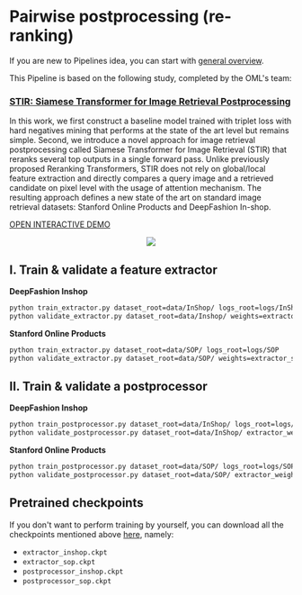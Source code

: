 # Pairwise postprocessing (re-ranking)

If you are new to Pipelines idea, you can start with
[general overview](https://open-metric-learning.readthedocs.io/en/latest/oml/pipelines_general.html).

This Pipeline is based on the following study, completed by the OML's team:

### [STIR: Siamese Transformer for Image Retrieval Postprocessing](https://arxiv.org/abs/2304.13393v1)

In this work, we first construct a baseline model trained with
triplet loss with hard negatives mining that performs at the state of the art
level but remains simple. Second, we introduce a novel
approach for image retrieval postprocessing called Siamese Transformer
for Image Retrieval (STIR) that reranks several top outputs in a single
forward pass. Unlike previously proposed Reranking Transformers, STIR
does not rely on global/local feature extraction and directly compares a
query image and a retrieved candidate on pixel level with the usage of
attention mechanism. The resulting approach defines a new state of the
art on standard image retrieval datasets: Stanford Online Products and
DeepFashion In-shop.

[OPEN INTERACTIVE DEMO](https://dapladoc-oml-postprocessing-demo-srcappmain-pfh2g0.streamlit.app/)

<div align="center">

![](https://i.ibb.co/CMd56Dd/stir2.png)

<div align="left">

## I. Train & validate a feature extractor

**DeepFashion Inshop**
```bash
python train_extractor.py dataset_root=data/InShop/ logs_root=logs/InShop
python validate_extractor.py dataset_root=data/Inshop/ weights=extractor_inshop.ckpt
```

**Stanford Online Products**
```bash
python train_extractor.py dataset_root=data/SOP/ logs_root=logs/SOP
python validate_extractor.py dataset_root=data/SOP/ weights=extractor_sop.ckpt
```

## II. Train & validate a postprocessor

**DeepFashion Inshop**
```bash
python train_postprocessor.py dataset_root=data/InShop/ logs_root=logs/InShop extractor_weights=extractor_inshop.ckpt
python validate_postprocessor.py dataset_root=data/InShop/ extractor_weights=extractor_inshop.ckpt postprocessor_weights=postprocessor_inshop.ckpt
```

**Stanford Online Products**
```bash
python train_postprocessor.py dataset_root=data/SOP/ logs_root=logs/SOP extractor_weights=extractor_sop.ckpt
python validate_postprocessor.py dataset_root=data/SOP/ extractor_weights=extractor_sop.ckpt postprocessor_weights=postprocessor_sop.ckpt
```

## Pretrained checkpoints
If you don't want to perform training by yourself, you can download all the checkpoints mentioned above
[here](https://drive.google.com/drive/folders/1EIuAJYmgMq9AkUomHaxU8thiYyQ3kCxn?usp=share_link), namely:
* `extractor_inshop.ckpt`
* `extractor_sop.ckpt`
* `postprocessor_inshop.ckpt`
* `postprocessor_sop.ckpt`
